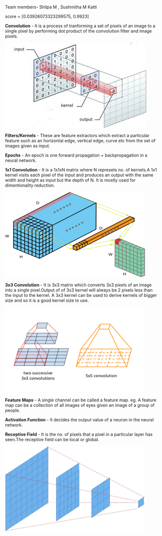 Team members- Shilpa M , Sushmitha M Katti

score = [0.03926073323299575, 0.9923]

**Convolution** - It is a process of tranforming a set of pixels of an image to a single pixel by performing dot product of 
the convolution filter and image pixels.

![Convolution](./images/convolution.jpg)

**Filters/Kernels** - These are feature extractors which extract a particular feature such as an horizontal edge, vertical edge, curve etc from the set of images given as input.

**Epochs** - An epoch is one forward propagation + backpropagation in a neural network.

**1x1 Convolution** - It is a 1x1xN matrix where N represets no. of kernels.A 1x1 kernel visits each pixel of the input and
produces an output with the same width and height as input but the depth of N. It is mostly used for dimentionality reduction.

<img src="./images/1x1.png " alt="1x1 Convolution" width="460" height="280"/>

**3x3 Convolution** - It is 3x3 matrix which converts 3x3 pixels of an image into a single pixel.Output of of 3x3 kernel will always
be 2 pixels less than the input to the kernel. A 3x3 kernel can be used to derive kernels of bigger size and so it is a good kernel
size to use.

<img src="./images/kernel.png" alt="3x3 Convolution" width="460" height="280"/>

**Feature Maps** - A single channel can be called a feature map.
eg. A feature map can be a collection of all images of eyes given an image of a group of people.
               
**Activation Function** - It decides the output value of a neuron in the neural network.  

**Receptive Field** - It is the no. of pixels that a pixel in a particular layer has seen.The receptive field can be local or global. 

<img src="./images/receptive-field.jpg" alt="Receptive Field" width="460" height="280"/>
